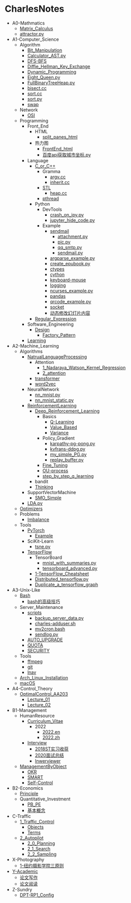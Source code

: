 # CharlesNotes

- A0-Mathmatics
  - [Matrix_Calculus](A0-Mathmatics/Matrix_Calculus.md)
  - [attractor.py](A0-Mathmatics/attractor.py.md)
- A1-Computer_Science
  - Algorithm
    - [Bit_Manipulation](A1-Computer_Science/Algorithm/Bit_Manipulation.md)
    - [Calculator_AST.py](A1-Computer_Science/Algorithm/Calculator_AST.py.md)
    - [DFS-BFS](A1-Computer_Science/Algorithm/DFS-BFS.md)
    - [Diffie_Hellman_Key_Exchange](A1-Computer_Science/Algorithm/Diffie_Hellman_Key_Exchange.md)
    - [Dynamic_Programming](A1-Computer_Science/Algorithm/Dynamic_Programming.md)
    - [Eight_Queen.py](A1-Computer_Science/Algorithm/Eight_Queen.py.md)
    - [FullBinaryTreeHeap.py](A1-Computer_Science/Algorithm/FullBinaryTreeHeap.py.md)
    - [bisect.cc](A1-Computer_Science/Algorithm/bisect.cc.md)
    - [sort.cc](A1-Computer_Science/Algorithm/sort.cc.md)
    - [sort.py](A1-Computer_Science/Algorithm/sort.py.md)
    - [swap](A1-Computer_Science/Algorithm/swap.md)
  - Network
    - [OSI](A1-Computer_Science/Network/OSI.md)
  - Programming
    - Front_End
      - HTML
        - [split_panes_html](A1-Computer_Science/Programming/Front_End/HTML/split_panes_html.md)
      - 热力图
        - [FrontEnd_html](A1-Computer_Science/Programming/Front_End/热力图/FrontEnd_html.md)
        - [百度api获取城市坐标.py](A1-Computer_Science/Programming/Front_End/热力图/百度api获取城市坐标.py.md)
    - Language
      - [C_or_C++](A1-Computer_Science/Programming/Language/C_or_C++/README.md)
        - Gramma
          - [argv.cc](A1-Computer_Science/Programming/Language/C_or_C++/Gramma/argv.cc.md)
          - [inherit.cc](A1-Computer_Science/Programming/Language/C_or_C++/Gramma/inherit.cc.md)
        - [STL](A1-Computer_Science/Programming/Language/C_or_C++/STL/README.md)
          - [heap.cc](A1-Computer_Science/Programming/Language/C_or_C++/STL/heap.cc.md)
        - [pthread](A1-Computer_Science/Programming/Language/C_or_C++/pthread.md)
      - Python
        - DevTools
          - [crash_on_ipy.py](A1-Computer_Science/Programming/Language/Python/DevTools/crash_on_ipy.py.md)
          - [jupyter_hide_code.py](A1-Computer_Science/Programming/Language/Python/DevTools/jupyter_hide_code.py.md)
        - Example
          - [sendmail](A1-Computer_Science/Programming/Language/Python/Example/sendmail/README.md)
            - [attachment.py](A1-Computer_Science/Programming/Language/Python/Example/sendmail/attachment.py.md)
            - [pic.py](A1-Computer_Science/Programming/Language/Python/Example/sendmail/pic.py.md)
            - [qq_smtp.py](A1-Computer_Science/Programming/Language/Python/Example/sendmail/qq_smtp.py.md)
            - [sendmail.py](A1-Computer_Science/Programming/Language/Python/Example/sendmail/sendmail.py.md)
          - [argparse_example.py](A1-Computer_Science/Programming/Language/Python/Example/argparse_example.py.md)
          - [create_epubook.py](A1-Computer_Science/Programming/Language/Python/Example/create_epubook.py.md)
          - [ctypes](A1-Computer_Science/Programming/Language/Python/Example/ctypes.md)
          - [cython](A1-Computer_Science/Programming/Language/Python/Example/cython.md)
          - [keyboard-mouse](A1-Computer_Science/Programming/Language/Python/Example/keyboard-mouse.md)
          - [logging](A1-Computer_Science/Programming/Language/Python/Example/logging.md)
          - [ncurses_example.py](A1-Computer_Science/Programming/Language/Python/Example/ncurses_example.py.md)
          - [pandas](A1-Computer_Science/Programming/Language/Python/Example/pandas.md)
          - [qrcode_example.py](A1-Computer_Science/Programming/Language/Python/Example/qrcode_example.py.md)
          - [socket](A1-Computer_Science/Programming/Language/Python/Example/socket.md)
          - [动态修改幻灯片内容](A1-Computer_Science/Programming/Language/Python/Example/动态修改幻灯片内容.md)
      - [Regular_Expression](A1-Computer_Science/Programming/Language/Regular_Expression.md)
    - Software_Engineering
      - [Design](A1-Computer_Science/Programming/Software_Engineering/Design/README.md)
        - [Factory_Pattern](A1-Computer_Science/Programming/Software_Engineering/Design/Factory_Pattern.md)
    - [Learning](A1-Computer_Science/Programming/Learning.md)
- A2-Machine_Learning
  - Algorithms
    - [NatrualLanguageProcessing](A2-Machine_Learning/Algorithms/NatrualLanguageProcessing/README.md)
      - Attention
        - [1_Nadaraya_Watson_Kernel_Regression](A2-Machine_Learning/Algorithms/NatrualLanguageProcessing/Attention/1_Nadaraya_Watson_Kernel_Regression.md)
        - [2_attention](A2-Machine_Learning/Algorithms/NatrualLanguageProcessing/Attention/2_attention.md)
      - [transformer](A2-Machine_Learning/Algorithms/NatrualLanguageProcessing/transformer.md)
      - [word2vec](A2-Machine_Learning/Algorithms/NatrualLanguageProcessing/word2vec.md)
    - NeuralNetwork
      - [nn_mnist.py](A2-Machine_Learning/Algorithms/NeuralNetwork/nn_mnist.py.md)
      - [nn_mnist_static.py](A2-Machine_Learning/Algorithms/NeuralNetwork/nn_mnist_static.py.md)
    - [ReinforcementLearning](A2-Machine_Learning/Algorithms/ReinforcementLearning/README.md)
      - [Deep_Reinforcement_Learning](A2-Machine_Learning/Algorithms/ReinforcementLearning/Deep_Reinforcement_Learning/README.md)
        - Basics
          - [Q-Learning](A2-Machine_Learning/Algorithms/ReinforcementLearning/Deep_Reinforcement_Learning/Basics/Q-Learning.md)
          - [Value_Based](A2-Machine_Learning/Algorithms/ReinforcementLearning/Deep_Reinforcement_Learning/Basics/Value_Based.md)
          - [Variance](A2-Machine_Learning/Algorithms/ReinforcementLearning/Deep_Reinforcement_Learning/Basics/Variance.md)
        - Policy_Gradient
          - [karpathy-pg-pong.py](A2-Machine_Learning/Algorithms/ReinforcementLearning/Deep_Reinforcement_Learning/Policy_Gradient/karpathy-pg-pong.py.md)
          - [kvfrans-ddpg.py](A2-Machine_Learning/Algorithms/ReinforcementLearning/Deep_Reinforcement_Learning/Policy_Gradient/kvfrans-ddpg.py.md)
          - [my_simple_PG.py](A2-Machine_Learning/Algorithms/ReinforcementLearning/Deep_Reinforcement_Learning/Policy_Gradient/my_simple_PG.py.md)
          - [replay_buffer.py](A2-Machine_Learning/Algorithms/ReinforcementLearning/Deep_Reinforcement_Learning/Policy_Gradient/replay_buffer.py.md)
        - [Fine_Tuning](A2-Machine_Learning/Algorithms/ReinforcementLearning/Deep_Reinforcement_Learning/Fine_Tuning.md)
        - [OU-process](A2-Machine_Learning/Algorithms/ReinforcementLearning/Deep_Reinforcement_Learning/OU-process.md)
        - [step_by_step_q_learning](A2-Machine_Learning/Algorithms/ReinforcementLearning/Deep_Reinforcement_Learning/step_by_step_q_learning.md)
      - bandit
      - [Thinking](A2-Machine_Learning/Algorithms/ReinforcementLearning/Thinking.md)
    - SupportVectorMachine
      - [SMO_Simple](A2-Machine_Learning/Algorithms/SupportVectorMachine/SMO_Simple.md)
    - [LDA.py](A2-Machine_Learning/Algorithms/LDA.py.md)
  - [Optimizers](A2-Machine_Learning/Optimizers/README.md)
  - Problems
    - [Imbalance](A2-Machine_Learning/Problems/Imbalance.md)
  - Tools
    - [PyTorch](A2-Machine_Learning/Tools/PyTorch/README.md)
      - [Example](A2-Machine_Learning/Tools/PyTorch/Example.md)
    - SciKit-Learn
      - [tsne.py](A2-Machine_Learning/Tools/SciKit-Learn/tsne.py.md)
    - [TensorFlow](A2-Machine_Learning/Tools/TensorFlow/README.md)
      - TensorBoard
        - [mnist_with_summaries.py](A2-Machine_Learning/Tools/TensorFlow/TensorBoard/mnist_with_summaries.py.md)
        - [tensorboard_advanced.py](A2-Machine_Learning/Tools/TensorFlow/TensorBoard/tensorboard_advanced.py.md)
      - [1-TensorFlow_Cheatsheet](A2-Machine_Learning/Tools/TensorFlow/1-TensorFlow_Cheatsheet.md)
      - [Distributed_tensorflow.py](A2-Machine_Learning/Tools/TensorFlow/Distributed_tensorflow.py.md)
      - [Duplicate_a_tensorflow_graph](A2-Machine_Learning/Tools/TensorFlow/Duplicate_a_tensorflow_graph.md)
- A3-Unix-Like
  - [Bash](A3-Unix-Like/Bash/README.md)
    - [bash的高级技巧](A3-Unix-Like/Bash/bash的高级技巧.md)
  - Server_Maintenance
    - [scripts](A3-Unix-Like/Server_Maintenance/scripts/README.md)
      - [backup_server_data.py](A3-Unix-Like/Server_Maintenance/scripts/backup_server_data.py.md)
      - [charles-adduser.sh](A3-Unix-Like/Server_Maintenance/scripts/charles-adduser.sh.md)
      - [mv2cron.bash](A3-Unix-Like/Server_Maintenance/scripts/mv2cron.bash.md)
      - [sendlog.py](A3-Unix-Like/Server_Maintenance/scripts/sendlog.py.md)
    - [AUTO_UPGRADE](A3-Unix-Like/Server_Maintenance/AUTO_UPGRADE.md)
    - [QUOTA](A3-Unix-Like/Server_Maintenance/QUOTA.md)
    - [SECURITY](A3-Unix-Like/Server_Maintenance/SECURITY.md)
  - Tools
    - [ffmpeg](A3-Unix-Like/Tools/ffmpeg.md)
    - [git](A3-Unix-Like/Tools/git.md)
    - [lnav](A3-Unix-Like/Tools/lnav.md)
  - [Arch_Linux_Installation](A3-Unix-Like/Arch_Linux_Installation.md)
  - [macOS](A3-Unix-Like/macOS.md)
- A4-Control_Theory
  - [OptimalControl_AA203](A4-Control_Theory/OptimalControl_AA203/README.md)
    - [Lecture_01](A4-Control_Theory/OptimalControl_AA203/Lecture_01.md)
    - [Lecture_02](A4-Control_Theory/OptimalControl_AA203/Lecture_02.md)
- B1-Management
  - HumanResource
    - [Curriculum_Vitae](B1-Management/HumanResource/Curriculum_Vitae/README.md)
      - 2022
        - [2022.en](B1-Management/HumanResource/Curriculum_Vitae/2022/2022.en.md)
        - [2022.zh](B1-Management/HumanResource/Curriculum_Vitae/2022/2022.zh.md)
    - [Interview](B1-Management/HumanResource/Interview/README.md)
      - [2018ST实习收获](B1-Management/HumanResource/Interview/2018ST实习收获.md)
      - [2020面试总结](B1-Management/HumanResource/Interview/2020面试总结.md)
      - [Inwerviewer](B1-Management/HumanResource/Interview/Inwerviewer.md)
  - [ManagementByObject](B1-Management/ManagementByObject/README.md)
    - [OKR](B1-Management/ManagementByObject/OKR.md)
    - [SMART](B1-Management/ManagementByObject/SMART.md)
    - [Self-Control](B1-Management/ManagementByObject/Self-Control.md)
- B2-Economics
  - [Principle](B2-Economics/Principle/README.md)
  - Quantitative_Investment
    - [PB_PE](B2-Economics/Quantitative_Investment/PB_PE.md)
    - [基本概念](B2-Economics/Quantitative_Investment/基本概念.md)
- C-Traffic
  - [1_Traffic_Control](C-Traffic/1_Traffic_Control/README.md)
    - [Objects](C-Traffic/1_Traffic_Control/Objects.md)
    - [Terms](C-Traffic/1_Traffic_Control/Terms.md)
  - [2_Autopilot](C-Traffic/2_Autopilot/README.md)
    - [2_0_Planning](C-Traffic/2_Autopilot/2_0_Planning.md)
    - [2_1_Search](C-Traffic/2_Autopilot/2_1_Search.md)
    - [2_2_Sampling](C-Traffic/2_Autopilot/2_2_Sampling.md)
- X-Photography
  - [1-纽约摄影学院三原则](X-Photography/1-纽约摄影学院三原则.md)
- [Y-Academic](Y-Academic/README.md)
  - [论文写作](Y-Academic/论文写作.md)
  - [论文阅读](Y-Academic/论文阅读.md)
- Z-Sundry
  - [DPT-RP1_Config](Z-Sundry/DPT-RP1_Config.md)
